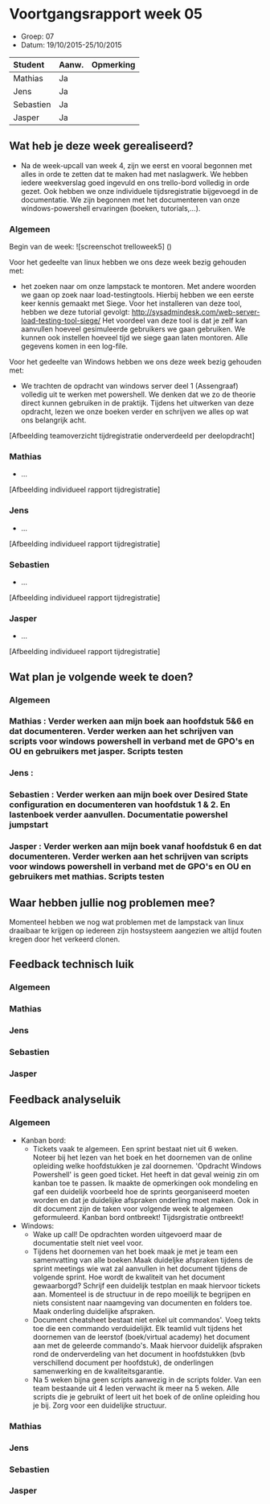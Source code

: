 # Voortgangsrapport week 05

* Groep: 07
* Datum: 19/10/2015-25/10/2015

| Student  | Aanw. | Opmerking |
| :---     | :---  | :---      |
| Mathias  |  Ja   |           |
| Jens     |  Ja   |           |
| Sebastien|  Ja   |           |
| Jasper   |  Ja   |           |



## Wat heb je deze week gerealiseerd?
- Na de week-upcall van week 4, zijn we eerst en vooral begonnen met alles in orde te zetten dat te maken had met naslagwerk. We hebben iedere weekverslag goed ingevuld en ons trello-bord volledig in orde gezet. 
Ook hebben we onze individuele tijdsregistratie bijgevoegd in de documentatie. We zijn begonnen met het documenteren van onze windows-powershell ervaringen (boeken, tutorials,...).
### Algemeen

Begin van de week:
![screenschot trelloweek5] ()

Voor het gedeelte van linux  hebben we ons deze week bezig gehouden met: 
- het zoeken naar om onze lampstack te montoren. Met andere woorden we gaan op zoek naar load-testingtools.
Hierbij hebben we een eerste keer kennis gemaakt met Siege. Voor het installeren van deze tool, hebben we deze tutorial gevolgt:
http://sysadmindesk.com/web-server-load-testing-tool-siege/
Het voordeel van deze tool is dat je zelf kan aanvullen hoeveel gesimuleerde gebruikers we gaan gebruiken. We kunnen ook instellen hoeveel tijd we siege gaan laten montoren.
Alle gegevens komen in een log-file.

Voor het gedeelte van Windows hebben we ons deze week bezig gehouden met:
- We trachten de opdracht van windows server deel 1 (Assengraaf) volledig uit te werken met powershell. We denken dat we zo de theorie direct kunnen gebruiken in de praktijk.
Tijdens het uitwerken van deze opdracht, lezen we onze boeken verder en schrijven we alles op wat ons belangrijk acht.



[Afbeelding teamoverzicht tijdregistratie onderverdeeld per deelopdracht]

### Mathias

* ...

[Afbeelding individueel rapport tijdregistratie]

### Jens

* ...

[Afbeelding individueel rapport tijdregistratie]

### Sebastien
* ...

[Afbeelding individueel rapport tijdregistratie]

### Jasper

* ...

[Afbeelding individueel rapport tijdregistratie]

## Wat plan je volgende week te doen?

### Algemeen
### Mathias : Verder werken aan mijn boek aan hoofdstuk 5&6 en dat documenteren. Verder werken aan het schrijven van scripts voor windows powershell in verband met de GPO's en OU en gebruikers met jasper. Scripts testen
### Jens : 
### Sebastien : Verder werken aan mijn boek over Desired State configuration en documenteren van hoofdstuk 1 & 2. En lastenboek verder aanvullen. Documentatie powershel jumpstart
### Jasper : Verder werken aan mijn boek vanaf hoofdstuk 6 en dat documenteren. Verder werken aan het schrijven van scripts voor windows powershell in verband met de GPO's en OU en gebruikers met mathias. Scripts testen

## Waar hebben jullie nog problemen mee?

Momenteel hebben we nog wat problemen met de lampstack van linux draaibaar te krijgen op iedereen zijn hostsysteem aangezien we altijd fouten kregen door het verkeerd clonen.

## Feedback technisch luik

### Algemeen

### Mathias
### Jens
### Sebastien
### Jasper

## Feedback analyseluik

### Algemeen
* Kanban bord:
    * Tickets vaak te algemeen. Een sprint bestaat niet uit 6 weken. Noteer bij het lezen van het boek en het doornemen van de online opleiding welke hoofdstukken je zal doornemen. 'Opdracht Windows Powershell' is geen goed ticket. Het heeft in dat geval weinig zin om kanban toe te passen. Ik maakte de opmerkingen ook mondeling en gaf een duidelijk voorbeeld hoe de sprints georganiseerd moeten worden en dat je duidelijke afspraken onderling moet maken. Ook in dit document zijn de taken voor volgende week te algemeen geformuleerd. Kanban bord ontbreekt! Tijdsrgistratie ontbreekt!
* Windows:
    * Wake up call! De opdrachten worden uitgevoerd maar de documentatie stelt niet veel voor.  
    * Tijdens het doornemen van het boek maak je met je team een samenvatting van alle boeken.Maak duideljke afspraken tijdens de sprint meetings wie wat zal aanvullen in het document tijdens de volgende sprint. Hoe wordt de kwaliteit van het document gewaarborgd? Schrijf een duidelijk testplan en maak hiervoor tickets aan. Momenteel is de structuur in de repo moeilijk te begrijpen en niets consistent naar naamgeving van documenten en folders toe. Maak onderling duidelijke afspraken.
    * Document cheatsheet bestaat niet enkel uit commandos'. Voeg tekts toe die een commando verduidelijkt. Elk teamlid vult tijdens het doornemen van de leerstof (boek/virtual academy) het document aan met de geleerde commando's. Maak hiervoor duidelijk afspraken rond de onderverdeling van het document in hoofdstukken (bvb verschillend document per hoofdstuk), de onderlingen samenwerking en de kwaliteitsgarantie.
    * Na 5 weken bijna geen scripts aanwezig in de scripts folder. Van een team bestaande uit 4 leden verwacht ik meer na 5 weken. Alle scripts die je gebruikt of leert uit het boek of de online opleiding hou je bij. Zorg voor een duidelijke structuur.
### Mathias
### Jens
### Sebastien
### Jasper

